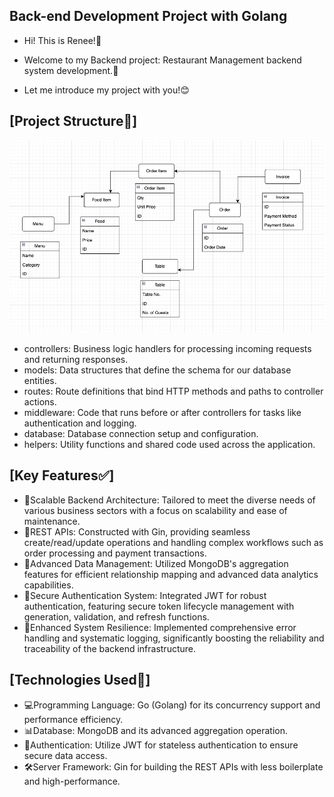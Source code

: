 ## Back-end Development Project with Golang
- Hi! This is Renee!🙋
- Welcome to my Backend project: Restaurant Management backend system development.🍴

- Let me introduce my project with you!😊
## [Project Structure📂] 
![Project Structure Diagram](https://github.com/Reneechang17/Backend_project-Restaurant-Management_Golang/blob/main/project-structure/go%20structure.jpg)
- controllers: Business logic handlers for processing incoming requests and returning responses.
- models: Data structures that define the schema for our database entities.
- routes: Route definitions that bind HTTP methods and paths to controller actions.
- middleware: Code that runs before or after controllers for tasks like authentication and logging.
- database: Database connection setup and configuration.
- helpers: Utility functions and shared code used across the application.

## [Key Features✅]
- 🌟Scalable Backend Architecture: 
Tailored to meet the diverse needs of various business sectors with a focus on scalability and ease of maintenance.
- 🌟REST APIs: 
Constructed with Gin, providing seamless create/read/update operations and handling complex workflows such as order processing and payment transactions.
- 🌟Advanced Data Management: 
Utilized MongoDB's aggregation features for efficient relationship mapping and advanced data analytics capabilities.
- 🌟Secure Authentication System: 
Integrated JWT for robust authentication, featuring secure token lifecycle management with generation, validation, and refresh functions.
- 🌟Enhanced System Resilience: 
Implemented comprehensive error handling and systematic logging, significantly boosting the reliability and traceability of the backend infrastructure.

## [Technologies Used🔧]
- 💻Programming Language: Go (Golang) for its concurrency support and performance efficiency.
- 📊Database: MongoDB and its advanced aggregation operation.
- 🔐Authentication: Utilize JWT for stateless authentication to ensure secure data access.
- 🛠️Server Framework: Gin for building the REST APIs with less boilerplate and high-performance.


